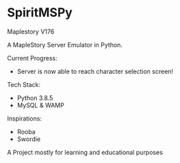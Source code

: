 # SpiritMSPy
Maplestory V176

A MapleStory Server Emulator in Python.

Current Progress:
- Server is now able to reach character selection screen!

Tech Stack:
- Python 3.8.5
- MySQL & WAMP

Inspirations:
  - Rooba
  - Swordie


A Project mostly for learning and educational purposes
